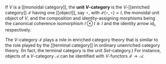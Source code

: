 If $V$ is a [[monoidal category]], the **unit $V$-category** is the $V$-[[enriched category]] $\mathcal{I}$ having one [[object]], say $\star$, with $\mathcal{I}(\star,\star)=I$, the monoidal unit object of $V$, and the composition and identity-assigning morphisms being the canonical coherence isomorphism $I\otimes I\cong I$ and the identity arrow $id_I$, respectively.

The $V$-category $\mathcal{I}$ plays a role in enriched category theory that is similar to the role played by the [[terminal category]] in ordinary unenriched category theory.  (In fact, the terminal category is the unit $Set$-category.)  For instance, objects of a $V$-category $\mathcal{A}$ can be identified with $V$-functors $\mathcal{I}\to\mathcal{A}$.
